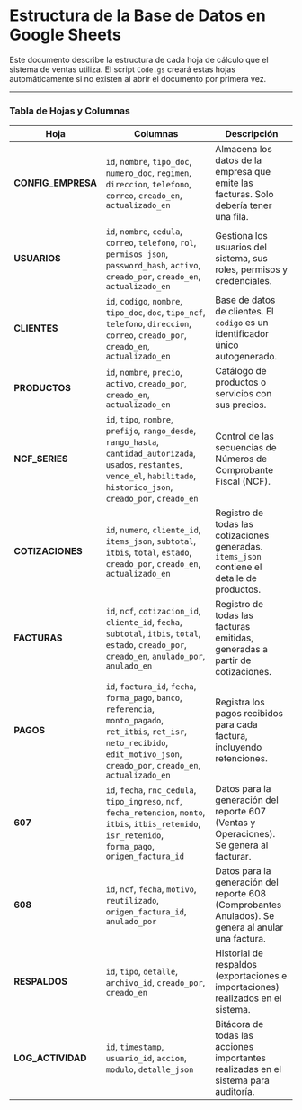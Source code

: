 
# Estructura de la Base de Datos en Google Sheets

Este documento describe la estructura de cada hoja de cálculo que el sistema de ventas utiliza. El script `Code.gs` creará estas hojas automáticamente si no existen al abrir el documento por primera vez.

---

### Tabla de Hojas y Columnas

| Hoja                | Columnas                                                                                                                                                                                            | Descripción                                                                                                             |
| ------------------- | --------------------------------------------------------------------------------------------------------------------------------------------------------------------------------------------------- | ----------------------------------------------------------------------------------------------------------------------- |
| **CONFIG_EMPRESA**  | `id`, `nombre`, `tipo_doc`, `numero_doc`, `regimen`, `direccion`, `telefono`, `correo`, `creado_en`, `actualizado_en`                                                                                   | Almacena los datos de la empresa que emite las facturas. Solo debería tener una fila.                                     |
| **USUARIOS**        | `id`, `nombre`, `cedula`, `correo`, `telefono`, `rol`, `permisos_json`, `password_hash`, `activo`, `creado_por`, `creado_en`, `actualizado_en`                                                             | Gestiona los usuarios del sistema, sus roles, permisos y credenciales.                                                  |
| **CLIENTES**        | `id`, `codigo`, `nombre`, `tipo_doc`, `doc`, `tipo_ncf`, `telefono`, `direccion`, `correo`, `creado_por`, `creado_en`, `actualizado_en`                                                                   | Base de datos de clientes. El `codigo` es un identificador único autogenerado.                                          |
| **PRODUCTOS**       | `id`, `nombre`, `precio`, `activo`, `creado_por`, `creado_en`, `actualizado_en`                                                                                                                         | Catálogo de productos o servicios con sus precios.                                                                      |
| **NCF_SERIES**      | `id`, `tipo`, `nombre`, `prefijo`, `rango_desde`, `rango_hasta`, `cantidad_autorizada`, `usados`, `restantes`, `vence_el`, `habilitado`, `historico_json`, `creado_por`, `creado_en`                     | Control de las secuencias de Números de Comprobante Fiscal (NCF).                                                       |
| **COTIZACIONES**    | `id`, `numero`, `cliente_id`, `items_json`, `subtotal`, `itbis`, `total`, `estado`, `creado_por`, `creado_en`, `actualizado_en`                                                                            | Registro de todas las cotizaciones generadas. `items_json` contiene el detalle de productos.                           |
| **FACTURAS**        | `id`, `ncf`, `cotizacion_id`, `cliente_id`, `fecha`, `subtotal`, `itbis`, `total`, `estado`, `creado_por`, `creado_en`, `anulado_por`, `anulado_en`                                                         | Registro de todas las facturas emitidas, generadas a partir de cotizaciones.                                           |
| **PAGOS**           | `id`, `factura_id`, `fecha`, `forma_pago`, `banco`, `referencia`, `monto_pagado`, `ret_itbis`, `ret_isr`, `neto_recibido`, `edit_motivo_json`, `creado_por`, `creado_en`, `actualizado_en`                 | Registra los pagos recibidos para cada factura, incluyendo retenciones.                                                 |
| **607**             | `id`, `fecha`, `rnc_cedula`, `tipo_ingreso`, `ncf`, `fecha_retencion`, `monto`, `itbis`, `itbis_retenido`, `isr_retenido`, `forma_pago`, `origen_factura_id`                                              | Datos para la generación del reporte 607 (Ventas y Operaciones). Se genera al facturar.                                  |
| **608**             | `id`, `ncf`, `fecha`, `motivo`, `reutilizado`, `origen_factura_id`, `anulado_por`                                                                                                                          | Datos para la generación del reporte 608 (Comprobantes Anulados). Se genera al anular una factura.                       |
| **RESPALDOS**       | `id`, `tipo`, `detalle`, `archivo_id`, `creado_por`, `creado_en`                                                                                                                                          | Historial de respaldos (exportaciones e importaciones) realizados en el sistema.                                        |
| **LOG_ACTIVIDAD**   | `id`, `timestamp`, `usuario_id`, `accion`, `modulo`, `detalle_json`                                                                                                                                     | Bitácora de todas las acciones importantes realizadas en el sistema para auditoría.                                     |
